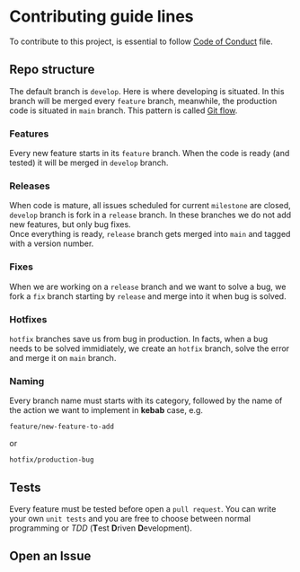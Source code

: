 # Contributing guide lines
To contribute to this project, is essential to follow [Code of Conduct](https://github.com/NicholasPilotto/cleanify/blob/develop/CODE_OF_CONDUCT.md) file.

## Repo structure
The default branch is ```develop```. Here is where developing is situated. In this branch will be merged every ```feature``` branch, meanwhile, the production code is situated in ```main``` branch. This pattern is called [Git flow](https://danielkummer.github.io/git-flow-cheatsheet/).

### Features
Every new feature starts in its ```feature``` branch. When the code is ready (and tested) it will be merged in ```develop``` branch.

### Releases
When code is mature, all issues scheduled for current ```milestone``` are closed, ```develop``` branch is fork in a ```release``` branch. In these branches we do not add new features, but only bug fixes. <br>
Once everything is ready, ```release``` branch gets merged into ```main``` and tagged with a version number.

### Fixes
When we are working on a ```release``` branch and we want to solve a bug, we fork a ```fix``` branch starting by ```release``` and merge into it when bug is solved.

### Hotfixes
```hotfix``` branches save us from bug in production. In facts, when a bug needs to be solved immidiately, we create an ```hotfix``` branch, solve the error and merge it on ```main``` branch.

### Naming
Every branch name must starts with its category, followed by the name of the action we want to implement in **kebab** case, e.g.
```
feature/new-feature-to-add
```
or
```
hotfix/production-bug
```

## Tests
Every feature must be tested before open a ```pull request```. You can write your own ```unit tests``` and you are free to choose between normal programming or _TDD_ (**T**est **D**riven **D**evelopment).

## Open an Issue